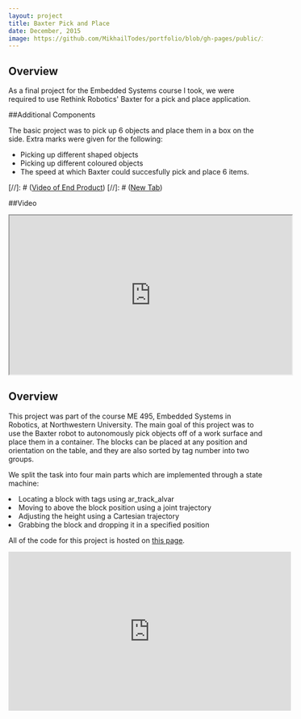 ```yaml
---
layout: project
title: Baxter Pick and Place
date: December, 2015
image: https://github.com/MikhailTodes/portfolio/blob/gh-pages/public/images/baxter_final_pose.png?raw=true
---
```


## Overview
As a final project for the Embedded Systems course I took, we were required to use Rethink Robotics' Baxter for a pick and place application.

##Additional Components

The basic project was to pick up 6 objects and place them in a box on the side. Extra marks were given for the following:

* Picking up different shaped objects
* Picking up different coloured objects
* The speed at which Baxter could succesfully pick and place 6 items.



[//]: # ([Video of End Product](https://www.youtube.com/watch?v=Uo60e5Leo50))
[//]: # (<a href="https://www.youtube.com/watch?v=Uo60e5Leo50" target="_blank">New Tab</a>)

##Video
<iframe width="560" height="315" src="https://www.youtube.com/watch?v=Uo60e5Leo50" frameborder="2" allowfullscreen></iframe>


## Overview
This project was part of the course ME 495, Embedded Systems in Robotics, at Northwestern University. The main goal of this project was to use the Baxter robot to autonomously pick objects off of a work surface and place them in a container. The blocks can be placed at any position and orientation on the table, and they are also sorted by tag number into two groups.

We split the task into four main parts which are implemented through a state machine:

<l>
<li> Locating a block with tags using ar_track_alvar</li>
<li> Moving to above the block position using a joint trajectory</li>
<li> Adjusting the height using a Cartesian trajectory</li>
<li> Grabbing the block and dropping it in a specified position</li>
</l>

All of the code for this project is hosted on [this page](https://github.com/rikkimelissa/baxter_pick_and_place).

<p align="center">
<iframe width="560" height="315" src="https://www.youtube.com/embed/H4gZ741p81o" frameborder="0" allowfullscreen></iframe>
</p>